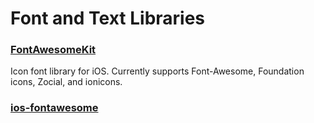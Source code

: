# Font and Text Libraries

### [FontAwesomeKit](https://github.com/PrideChung/FontAwesomeKit)
Icon font library for iOS. Currently supports Font-Awesome, Foundation icons, Zocial, and ionicons.

### [ios-fontawesome](https://github.com/alexdrone/ios-fontawesome)
